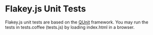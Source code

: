 # Flakey.js Unit Tests

Flakey.js unit tests are based on the [QUnit](http://docs.jquery.com/QUnit) framework. You may run the tests in tests.coffee (tests.js) by loading index.html in a browser.